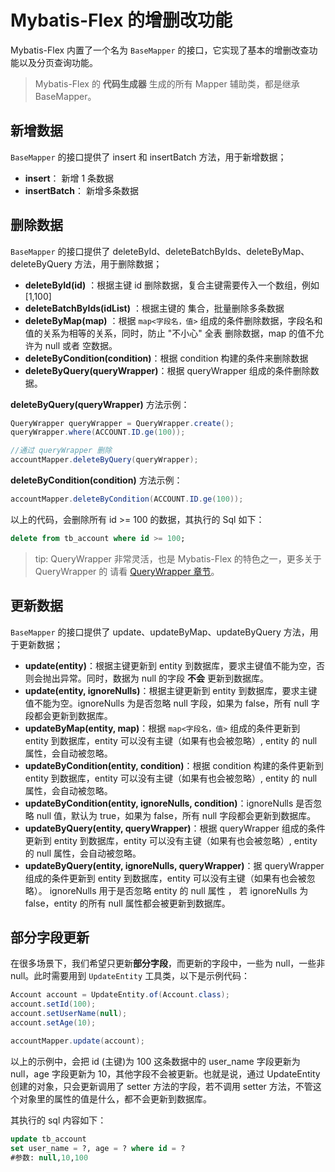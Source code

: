 # Mybatis-Flex 的增删改功能

Mybatis-Flex 内置了一个名为 `BaseMapper` 的接口，它实现了基本的增删改查功能以及分页查询功能。

> Mybatis-Flex 的 **代码生成器** 生成的所有 Mapper 辅助类，都是继承 BaseMapper。

## 新增数据

`BaseMapper` 的接口提供了 insert 和 insertBatch 方法，用于新增数据；

- **insert**： 新增 1 条数据
- **insertBatch**： 新增多条数据


## 删除数据

`BaseMapper` 的接口提供了 deleteById、deleteBatchByIds、deleteByMap、deleteByQuery 方法，用于删除数据；

- **deleteById(id)** ：根据主键 id 删除数据，复合主键需要传入一个数组，例如 [1,100]
- **deleteBatchByIds(idList)** ：根据主键的 集合，批量删除多条数据
- **deleteByMap(map)** ：根据 `map<字段名，值>` 组成的条件删除数据，字段名和值的关系为相等的关系，同时，防止 "不小心" 全表 
删除数据，map 的值不允许为 null 或者 空数据。
- **deleteByCondition(condition)**：根据 condition 构建的条件来删除数据
- **deleteByQuery(queryWrapper)**：根据 queryWrapper 组成的条件删除数据。


**deleteByQuery(queryWrapper)** 方法示例：

```java
QueryWrapper queryWrapper = QueryWrapper.create();
queryWrapper.where(ACCOUNT.ID.ge(100));

//通过 queryWrapper 删除
accountMapper.deleteByQuery(queryWrapper);
```

**deleteByCondition(condition)** 方法示例：

```java
accountMapper.deleteByCondition(ACCOUNT.ID.ge(100));
```


以上的代码，会删除所有 id >= 100 的数据，其执行的 Sql 如下：

```sql
delete from tb_account where id >= 100;
```

>tip: QueryWrapper 非常灵活，也是 Mybatis-Flex 的特色之一，更多关于 QueryWrapper 的
> 请看 [QueryWrapper 章节](./querywrapper)。

## 更新数据

`BaseMapper` 的接口提供了 update、updateByMap、updateByQuery 方法，用于更新数据；

- **update(entity)**：根据主键更新到 entity 到数据库，要求主键值不能为空，否则会抛出异常。同时，数据为 null 的字段 **不会** 更新到数据库。 
- **update(entity, ignoreNulls)**：根据主键更新到 entity 到数据库，要求主键值不能为空。ignoreNulls 为是否忽略 null 字段，如果为 false，所有 null 字段都会更新到数据库。
- **updateByMap(entity, map)**：根据 `map<字段名，值>` 组成的条件更新到 entity 到数据库，entity 可以没有主键（如果有也会被忽略）, entity 的 null 属性，会自动被忽略。
- **updateByCondition(entity, condition)**：根据 condition 构建的条件更新到 entity 到数据库，entity 可以没有主键（如果有也会被忽略）, entity 的 null 属性，会自动被忽略。
- **updateByCondition(entity, ignoreNulls, condition)**：ignoreNulls 是否忽略 null 值，默认为 true，如果为 false，所有 null 字段都会更新到数据库。
- **updateByQuery(entity, queryWrapper)**：根据 queryWrapper 组成的条件更新到 entity 到数据库，entity 可以没有主键（如果有也会被忽略）, entity 的 null 属性，会自动被忽略。
- **updateByQuery(entity, ignoreNulls, queryWrapper)**：据 queryWrapper 组成的条件更新到 entity 到数据库，entity 可以没有主键（如果有也会被忽略）。 ignoreNulls 用于是否忽略 entity 的 null 属性
， 若 ignoreNulls 为 false，entity 的所有 null 属性都会被更新到数据库。


## 部分字段更新

在很多场景下，我们希望只更新**部分字段**，而更新的字段中，一些为 null，一些非 null。此时需要用到 `UpdateEntity` 工具类，以下是示例代码：

```java
Account account = UpdateEntity.of(Account.class);
account.setId(100);
account.setUserName(null);
account.setAge(10);

accountMapper.update(account);
```

以上的示例中，会把 id (主键)为 100 这条数据中的 user_name 字段更新为 null，age 字段更新为 10，其他字段不会被更新。也就是说，通过 UpdateEntity 创建的对象，只会更新调用了 setter 方法的字段，若不调用 setter 方法，不管这个对象里的属性的值是什么，都不会更新到数据库。

其执行的 sql 内容如下：

```sql
update tb_account
set user_name = ?, age = ? where id = ? 
#参数: null,10,100
```
